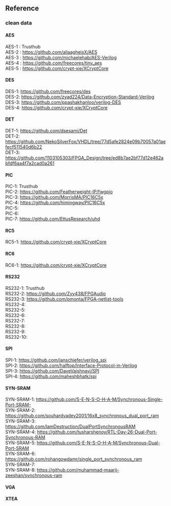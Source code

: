 ## Reference

### clean data

#### AES

AES-1 : Trusthub </br>
AES-2 : https://github.com/aliaagheisX/AES </br>
AES-3 : https://github.com/michaelehab/AES-Verilog </br>
AES-4 : https://github.com/freecores/tiny_aes </br>
AES-5 : https://github.com/crypt-xie/XCryptCore </br>

#### DES

DES-1: https://github.com/freecores/des </br>
DES-2: https://github.com/zyad224/Data-Encryption-Standard-Verilog </br>
DES-3: https://github.com/ppashakhanloo/verilog-DES </br>
DES-4: https://github.com/crypt-xie/XCryptCore </br>

#### DET

DET-1: https://github.com/dsesami/Det </br>
DET-2: https://github.com/NekoSilverFox/VHDL/tree/77d5afe2824e09b70057a01aefecf511540d6b22 </br>
DET-3: https://github.com/1103105303/FPGA_Design/tree/ed8b7ae2bf77d12e462abfdf6aa4f7a2cad0a261 </br>

#### PIC

PIC-1: Trusthub </br>
PIC-2: https://github.com/Featherweight-IP/fwgpio </br>
PIC-3: https://github.com/MorrisMA/PIC16C5x </br>
PIC-4: https://github.com/himingway/PIC16C5x </br>
PIC-5: </br>
PIC-6: </br>
PIC-7: https://github.com/EttusResearch/uhd </br>

#### RC5

RC5-1: https://github.com/crypt-xie/XCryptCore </br>

#### RC6

RC6-1: https://github.com/crypt-xie/XCryptCore </br>

#### RS232

RS232-1: Trusthub </br>
RS232-2: https://github.com/Zyy438/FPGAudio </br>
RS232-3: https://github.com/pmonta/FPGA-netlist-tools </br>
RS232-4: </br>
RS232-5: </br>
RS232-6: </br>
RS232-7: </br>
RS232-8: </br>
RS232-9: </br>
RS232-10: </br>

#### SPI

SPI-1: https://github.com/janschiefer/verilog_spi </br>
SPI-2: https://github.com/halftop/Interface-Protocol-in-Verilog </br>
SPI-3: https://github.com/DaveVaishnavi/SPI </br>
SPI-4: https://github.com/maheshbhatk/spi </br>

#### SYN-SRAM

SYN-SRAM-1: https://github.com/S-E-N-S-O-H-A-M/Synchronous-Single-Port-SRAM- </br>
SYN-SRAM-2: https://github.com/souhardyadey2001/16x8_synchronous_dual_port_ram </br>
SYN-SRAM-3: https://github.com/IamDestruction/DualPortSynchronousRAM </br>
SYN-SRAM-4: https://github.com/tusharshenoy/RTL-Day-26-Dual-Port-Synchronous-RAM </br>
SYN-SRAM-5: https://github.com/S-E-N-S-O-H-A-M/Synchronous-Dual-Port-SRAM </br>
SYN-SRAM-6: https://github.com/rohangowdamr/single_port_synchronous_ram </br>
SYN-SRAM-7: </br>
SYN-SRAM-8: https://github.com/muhammad-maarij-zeeshan/synchronous-ram </br>

#### VGA

#### XTEA
